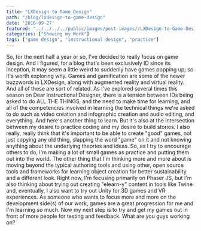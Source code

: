```yaml
---
title: "LXDesign to Game Design"
path: "/blog/lxdesign-to-game-design"
date: '2016-09-27'
featured: "../../../../public/images/post-images//LXDesign-to-Game-Design.png"
categories: ["Showing my Work"]
tags: ["game design", "instructional design", "practice"]
---
```


So, for the next half a year or so, I've decided to really focus on game design. And I figured, for a blog that's been exclusively ID since its inception, it may seem a little weird to suddenly have games popping up; so it's worth exploring why. Games and gamification are some of the newer buzzwords in LXDesign, along with augmented reality and virtual reality. And all of these are sort of related. As I've explored several times this season on Dear Instructional Designer, there is a tension between IDs being asked to do ALL THE THINGS, and the need to make time for learning, and all of the competencies involved in learning the technical things we're asked to do such as video creation and infographic creation and audio editing, and everything. And here's another thing to learn. But it's also at the intersection between my desire to practice coding and my desire to build stories. I also really, really think that it's important to be able to create "good" games, not just copying any old thing, slapping the word "game" on it and not knowing anything about the underlying theories and ideas. So, as I try to encourage others to do, I'm making a lot of small games as practice and putting them out into the world. The other thing that I'm thinking more and more about is moving beyond the typical authoring tools and using other, open source tools and frameworks for learning object creation for better sustainability and a different look. Right now, I'm focusing primarily on Phaser JS, but I'm also thinking about trying out creating "elearn-y" content in tools like Twine and, eventually, I also want to try out Unity for 3D games and VR experiences. As someone who wants to focus more and more on the development side(s) of our work, games are a great progression for me and I'm learning so much. Now my next step is to try and get my games out in front of more people for testing and feedback. What are you guys working on?
